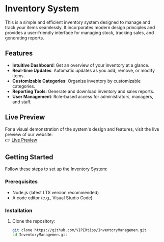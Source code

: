 # Inventory System

This is a simple and efficient inventory system designed to manage and track your items seamlessly. It incorporates modern design principles and provides a user-friendly interface for managing stock, tracking sales, and generating reports.

## Features

- **Intuitive Dashboard**: Get an overview of your inventory at a glance.
- **Real-time Updates**: Automatic updates as you add, remove, or modify items.
- **Customizable Categories**: Organize inventory by customizable categories.
- **Reporting Tools**: Generate and download inventory and sales reports.
- **User Management**: Role-based access for administrators, managers, and staff.

## Live Preview

For a visual demonstration of the system's design and features, visit the live preview of our website:  
👉 [Live Preview](https://vipertips.github.io/EalryCodersAcademy-website/)

## Getting Started

Follow these steps to set up the Inventory System:

### Prerequisites

- Node.js (latest LTS version recommended)
- A code editor (e.g., Visual Studio Code)

### Installation

1. Clone the repository:
   ```bash
   git clone https://github.com/VIPERtips/InventoryManagemen.git
   cd InventoryManagemen.git
